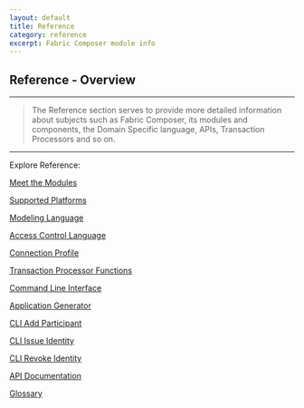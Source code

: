```yaml
---
layout: default
title: Reference
category: reference
excerpt: Fabric Composer module info
---
```


## Reference - Overview

---

>The Reference section serves to provide more detailed information about subjects such as Fabric Composer, its modules and components, the Domain Specific language, APIs, Transaction Processors and so on.

---

Explore Reference:

[Meet the Modules]({{site.baseurl}}/reference/MeetTheModules.html )

[Supported Platforms]({{site.baseurl}}/reference/platforms.html )

[Modeling Language]({{site.baseurl}}/reference/cto_language.html )

[Access Control Language]({{site.baseurl}}/reference/acl_language.html )

[Connection Profile]({{site.baseurl}}reference/connectionprofile.html )

[Transaction Processor Functions]({{site.baseurl}}/reference/js_scripts.html )

[Command Line Interface]({{site.baseurl}}/reference/commands.html )

[Application Generator]({{site.baseurl}}/reference/composer.generator.tests.html )

[CLI Add Participant]({{site.baseurl}}/reference/composer.participant.add.html )

[CLI Issue Identity ]({{site.baseurl}}/reference/composer.identity.issue.html )

[CLI Revoke Identity]({{site.baseurl}}/reference/composer.identity.revoke.html  )

[API Documentation]({{site.baseurl}}/jsdoc/index.html )

[Glossary]({{site.baseurl}}/reference/glossary.html )
